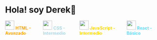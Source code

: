 # Hola! soy Derek👋
<div style="display: flex;">
  <div>
    <img src="https://img.icons8.com/?size=48&id=20909&format=png" width="30"/>
    <span style="color: orange; font-weight: bold;">HTML - Avanzado</span>
  </div>
  <div>
    <img src="https://img.icons8.com/?size=48&id=21278&format=png" width="30"/>
    <span style="color: lightblue; font-weight: bold;">CSS - Intermedio</span>
  </div>
  <div>
    <img src="https://img.icons8.com/?size=48&id=108784&format=png" width="30"/>
    <span style="color: gold; font-weight: bold;">JavaScript - Intermedio</span>
  </div>
  <div>
    <img src="https://img.icons8.com/?size=48&id=123603&format=png" width="30"/>
    <span style="color: #61dafb; font-weight: bold;">React - Básico</span>
  </div>

</div>

